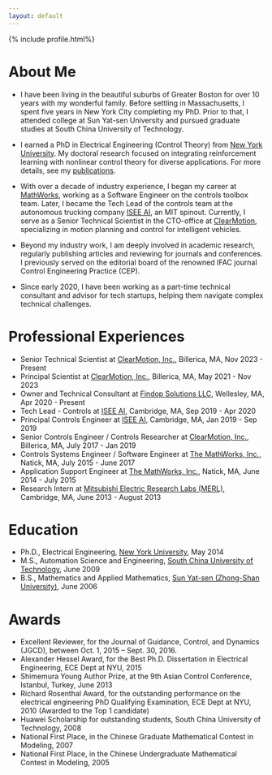```yaml
---
layout: default
---
```


[comment]: # (Insert my picture)
{% include profile.html%}

[comment]: # (Insert my resume below)

# About Me
[comment]: # (Life)
- I have been living in the beautiful suburbs of Greater Boston for over 10 years with my wonderful family. Before settling in Massachusetts, I spent five years in New York City completing my PhD. Prior to that, I attended college at Sun Yat-sen University and pursued graduate studies at South China University of Technology.

[comment]: # (Educational)
- I earned a PhD in Electrical Engineering (Control Theory) from [New York University](https://www.nyu.edu). My doctoral research focused on integrating reinforcement learning with nonlinear control theory for diverse applications. For more details, see my [publications]({{site.url}}/publications/).

[comment]: # (Industry)
- With over a decade of industry experience, I began my career at [MathWorks](https://www.mathworks.com), working as a Software Engineer on the controls toolbox team. Later, I became the Tech Lead of the controls team at the autonomous trucking company [ISEE AI](https://www.isee.ai), an MIT spinout. Currently, I serve as a Senior Technical Scientist in the CTO-office at [ClearMotion](https://www.clearmotion.com), specializing in motion planning and control for intelligent vehicles.

[comment]: # (Acamedia Research)
- Beyond my industry work, I am deeply involved in academic research, regularly publishing articles and reviewing for journals and conferences. I previously served on the editorial board of the renowned IFAC journal Control Engineering Practice (CEP).

[comment]: # (Consulting)
- Since early 2020, I have been working as a part-time technical consultant and advisor for tech startups, helping them navigate complex technical challenges.

# Professional Experiences
- Senior Technical Scientist at [ClearMotion, Inc.](https://www.clearmotion.com), Billerica, MA, Nov 2023 - Present
- Principal Scientist at [ClearMotion, Inc.](https://www.clearmotion.com), Billerica, MA, May 2021 - Nov 2023
- Owner and Technical Consultant at [Findop Solutions LLC](https://www.findop.xyz),  Wellesley, MA, Apr 2020 - Present
- Tech Lead - Controls at [ISEE AI](https://www.isee.ai), Cambridge, MA, Sep 2019 - Apr 2020
- Principal Controls Engineer at [ISEE AI](https://www.isee.ai), Cambridge, MA, Jan 2019 - Sep 2019
- Senior Controls Engineer / Controls Researcher at [ClearMotion, Inc.](https://www.clearmotion.com), Billerica, MA, July 2017 - Jan 2019
- Controls Systems Engineer / Software Engineer at [The MathWorks, Inc.](https://www.mathworks.com), Natick, MA, July 2015 - June 2017
- Application Support Engineer at [The MathWorks, Inc.](https://www.mathworks.com), Natick, MA, June 2014 - July 2015
- Research Intern at [Mitsubishi Electric Research Labs (MERL)](https://www.merl.com), Cambridge, MA, June 2013 - August 2013

# Education
* Ph.D., Electrical Engineering, <a href="http://www.nyu.edu">New York University</a>, May 2014
* M.S., Automation Science and Engineering, <a href="http://www.scut.edu.cn/">South China University of Technology</a>, June 2009
* B.S., Mathematics and Applied Mathematics, <a href="http://www.sysu.edu.cn">Sun Yat-sen (Zhong-Shan University)</a>, June 2006

# Awards
* Excellent Reviewer, for the Journal of Guidance, Control, and Dynamics (JGCD), between Oct. 1, 2015 – Sept. 30, 2016.
* Alexander Hessel Award, for the Best Ph.D. Dissertation in Electrical Engineering, ECE Dept at NYU, 2015
* Shimemura Young Author Prize, at the 9th Asian Control Conference, Istanbul, Turkey, June 2013
* Richard Rosenthal Award, for the outstanding performance on the electrical engineering PhD Qualifying Examination, ECE Dept at NYU, 2010 (Awarded to the Top 1 candidate)
* Huawei Scholarship for outstanding students, South China University of Technology, 2008
* National First Place, in the Chinese Graduate Mathematical Contest in Modeling, 2007
* National First Place, in the Chinese Undergraduate Mathematical Contest in Modeling, 2005
